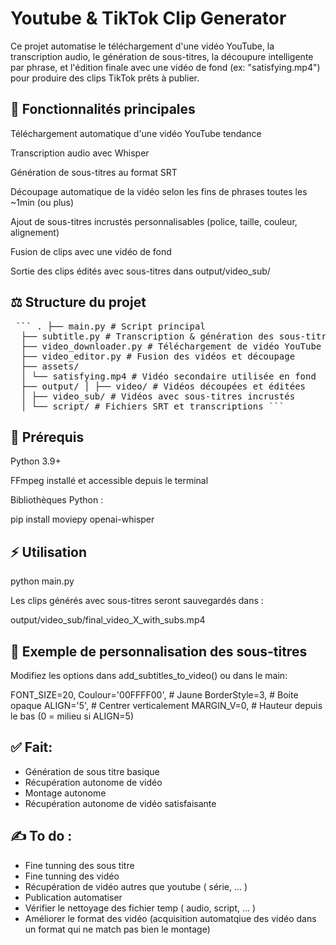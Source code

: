 # Youtube & TikTok Clip Generator

Ce projet automatise le téléchargement d'une vidéo YouTube, la transcription audio, le génération de sous-titres, la découpure intelligente par phrase, et l'édition finale avec une vidéo de fond (ex: "satisfying.mp4") pour produire des clips TikTok prêts à publier.

## 🚀 Fonctionnalités principales

Téléchargement automatique d'une vidéo YouTube tendance

Transcription audio avec Whisper

Génération de sous-titres au format SRT

Découpage automatique de la vidéo selon les fins de phrases toutes les ~1min (ou plus)

Ajout de sous-titres incrustés personnalisables (police, taille, couleur, alignement)

Fusion de clips avec une vidéo de fond

Sortie des clips édités avec sous-titres dans output/video_sub/

## ⚖️ Structure du projet

<pre> ``` . ├── main.py # Script principal 
  ├── subtitle.py # Transcription & génération des sous-titres 
  ├── video_downloader.py # Téléchargement de vidéo YouTube 
  ├── video_editor.py # Fusion des vidéos et découpage 
  ├── assets/ 
  │ └── satisfying.mp4 # Vidéo secondaire utilisée en fond 
  ├── output/ │ ├── video/ # Vidéos découpées et éditées 
  │ ├── video_sub/ # Vidéos avec sous-titres incrustés 
  │ └── script/ # Fichiers SRT et transcriptions ``` </pre>

## 🚧 Prérequis

Python 3.9+

FFmpeg installé et accessible depuis le terminal

Bibliothèques Python :

pip install moviepy openai-whisper

## ⚡ Utilisation

python main.py

Les clips générés avec sous-titres seront sauvegardés dans :

output/video_sub/final_video_X_with_subs.mp4

## 📆 Exemple de personnalisation des sous-titres

Modifiez les options dans add_subtitles_to_video() ou dans le main:

FONT_SIZE=20,
Coulour='00FFFF00',     # Jaune
BorderStyle=3,          # Boite opaque
ALIGN='5',              # Centrer verticalement
MARGIN_V=0,             # Hauteur depuis le bas (0 = milieu si ALIGN=5)

## ✅ Fait:
- Génération de sous titre basique
- Récupération autonome de vidéo
- Montage autonome 
- Récupération autonome de vidéo satisfaisante

## ✍️ To do :
- Fine tunning des sous titre
- Fine tunning des vidéo 
- Récupération de vidéo autres que youtube ( série, ... ) 
- Publication automatiser 
- Vérifier le nettoyage des fichier temp ( audio, script, ... )
- Améliorer le format des vidéo (acquisition automatqiue des vidéo dans un format qui ne match pas bien le montage)

